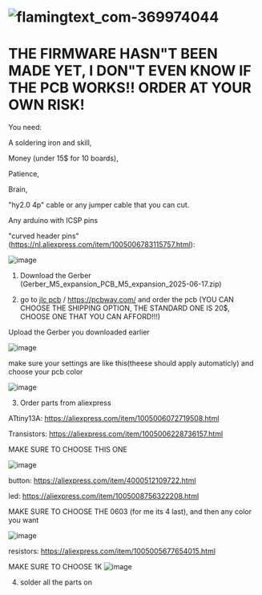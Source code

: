 
# ![flamingtext_com-369974044](https://github.com/user-attachments/assets/8f66160c-893e-41c5-b7d4-7ff2217be844)




#  THE FIRMWARE HASN"T BEEN MADE YET, I DON"T EVEN KNOW IF THE PCB WORKS!! ORDER AT YOUR OWN RISK!


You need:

  A soldering iron and skill,

  Money (under 15$ for 10 boards),
  
  Patience,
  
  Brain,
  
  "hy2.0 4p" cable or any jumper cable that you can cut.

  Any arduino with ICSP pins
  
  "curved header pins" (https://nl.aliexpress.com/item/1005006783115757.html):
  
  ![image](https://github.com/user-attachments/assets/841323ce-b653-4e09-b451-ba94f7f360e3)

  
  


1. Download the Gerber (Gerber_M5_expansion_PCB_M5_expansion_2025-06-17.zip)
  
2. go to [jlc pcb](https://jlcpcb.com/) / https://pcbway.com/ and order the pcb (YOU CAN CHOOSE THE SHIPPING OPTION, THE STANDARD ONE IS 20$, CHOOSE ONE THAT YOU CAN AFFORD!!!)

  Upload the Gerber you downloaded earlier
  
  ![image](https://github.com/user-attachments/assets/91def4a5-9af6-4e57-bf2a-5c513a6e9854)
  
  make sure your settings are like this(theese should apply automaticly) and choose your pcb color
  
  ![image](https://github.com/user-attachments/assets/07e3cfc7-52f7-46c7-9bba-d95d8b69a0d1)

3. Order parts from aliexpress

  ATtiny13A:
  https://aliexpress.com/item/1005006072719508.html
  
  Transistors:
  https://aliexpress.com/item/1005006228736157.html
  
  MAKE SURE TO CHOOSE THIS ONE
  
  ![image](https://github.com/user-attachments/assets/4fd770f1-2071-4091-80e4-94bb85c71cee)
  
  
  button:
  https://aliexpress.com/item/4000512109722.html
  
  led:
  https://aliexpress.com/item/1005008756322208.html
  
  MAKE SURE TO CHOOSE THE 0603 (for me its 4 last), and then any color you want
  
  ![image](https://github.com/user-attachments/assets/cb2b9f4a-7374-4232-9607-96fb3bcdd5ca)
  
  
  resistors:
  https://aliexpress.com/item/1005005677654015.html
  
  MAKE SURE TO CHOOSE 1K
  ![image](https://github.com/user-attachments/assets/5d05194c-6094-40b8-898c-a4d7c5296165)

4. solder all the parts on
